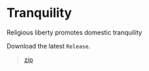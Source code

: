 # Tranquility

Religious liberty promotes domestic tranquility

Download the latest `Release`.

>[zip](https://github.com/PersonHood/Tranquility/archive/refs/tags/v2.2.zip)

